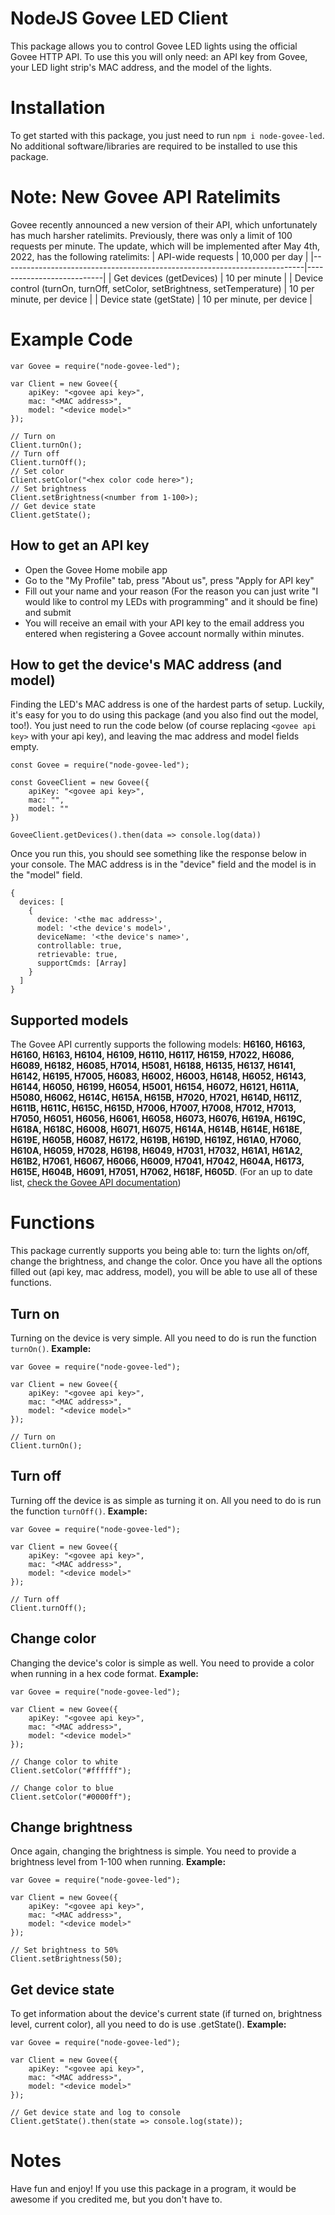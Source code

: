 # NodeJS Govee LED Client

This package allows you to control Govee LED lights using the official Govee HTTP API. To use this you will only need: an API key from Govee, your LED light strip's MAC address, and the model of the lights.

# Installation

To get started with this package, you just need to run `npm i node-govee-led`. No additional software/libraries are required to be installed to use this package.

# Note: New Govee API Ratelimits

Govee recently announced a new version of their API, which unfortunately has much harsher ratelimits. Previously, there was only a limit of 100 requests per minute. The update, which will be implemented after May 4th, 2022, has the following ratelimits:
| API-wide requests                                                         | 10,000 per day            |
|---------------------------------------------------------------------------|---------------------------|
| Get devices (getDevices)                                                  | 10 per minute             |
| Device control (turnOn, turnOff, setColor, setBrightness, setTemperature) | 10 per minute, per device |
| Device state (getState)                                                   | 10 per minute, per device |

# Example Code

    var Govee = require("node-govee-led");
	
	var Client = new Govee({
		apiKey: "<govee api key>",
		mac: "<MAC address>",
		model: "<device model>"
	});
	
	// Turn on
	Client.turnOn();
	// Turn off
	Client.turnOff();
	// Set color
	Client.setColor("<hex color code here>");
	// Set brightness
	Client.setBrightness(<number from 1-100>);
	// Get device state
	Client.getState();

## How to get an API key

-   Open the Govee Home mobile app
-   Go to the "My Profile" tab, press "About us", press "Apply for API key"
-   Fill out your name and your reason (For the reason you can just write "I would like to control my LEDs with programming" and it should be fine) and submit
-   You will receive an email with your API key to the email address you entered when registering a Govee account normally within minutes.

## How to get the device's MAC address (and model)

Finding the LED's MAC address is one of the hardest parts of setup. Luckily, it's easy for you to do using this package (and you also find out the model, too!). You just need to run the code below (of course replacing `<govee api key>` with your api key), and leaving the mac address and model fields empty.

	const Govee = require("node-govee-led");

	const GoveeClient = new Govee({
		apiKey: "<govee api key>",
		mac: "",
		model: ""
	})

	GoveeClient.getDevices().then(data => console.log(data))

Once you run this, you should see something like the response below in your console. The MAC address is in the "device" field and the model is in the "model" field.

    {
	  devices: [
	    {
	      device: '<the mac address>',
	      model: '<the device's model>',
	      deviceName: '<the device's name>',
	      controllable: true,
	      retrievable: true,
	      supportCmds: [Array]
	    }
	  ]
	}


## Supported models

The Govee API currently supports the following models: **H6160, H6163, H6160, H6163, H6104, H6109, H6110, H6117, H6159, H7022, H6086, H6089, H6182, H6085, H7014, H5081, H6188, H6135, H6137, H6141, H6142, H6195, H7005, H6083, H6002, H6003, H6148, H6052, H6143, H6144, H6050, H6199, H6054, H5001, H6154, H6072, H6121, H611A, H5080, H6062, H614C, H615A, H615B, H7020, H7021, H614D, H611Z, H611B, H611C, H615C, H615D, H7006, H7007, H7008, H7012, H7013, H7050, H6051, H6056, H6061, H6058, H6073, H6076, H619A, H619C, H618A, H618C, H6008, H6071, H6075, H614A, H614B, H614E, H618E, H619E, H605B, H6087, H6172, H619B, H619D, H619Z, H61A0, H7060, H610A, H6059, H7028, H6198, H6049, H7031, H7032, H61A1, H61A2, H61B2, H7061, H6067, H6066, H6009, H7041, H7042, H604A, H6173, H615E, H604B, H6091, H7051, H7062, H618F, H605D**. (For an up to date list, [check the Govee API documentation](https://govee-public.s3.amazonaws.com/developer-docs/GoveeDeveloperAPIReference.pdf))


# Functions

This package currently supports you being able to: turn the lights on/off, change the brightness, and change the color. Once you have all the options filled out (api key, mac address, model), you will be able to use all of these functions.

## Turn on

Turning on the device is very simple. All you need to do is run the function `turnOn()`.
**Example:**

    var Govee = require("node-govee-led");
	
	var Client = new Govee({
		apiKey: "<govee api key>",
		mac: "<MAC address>",
		model: "<device model>"
	});
	
	// Turn on
	Client.turnOn();


## Turn off
Turning off the device is as simple as turning it on. All you need to do is run the function `turnOff()`.
**Example:**

    var Govee = require("node-govee-led");
	
	var Client = new Govee({
		apiKey: "<govee api key>",
		mac: "<MAC address>",
		model: "<device model>"
	});
	
	// Turn off
	Client.turnOff();


## Change color


Changing the device's color is simple as well. You need to provide a color when running in a hex code format.
**Example:**

    var Govee = require("node-govee-led");
	
	var Client = new Govee({
		apiKey: "<govee api key>",
		mac: "<MAC address>",
		model: "<device model>"
	});
	
	// Change color to white
	Client.setColor("#ffffff");
	
	// Change color to blue
	Client.setColor("#0000ff");


## Change brightness

Once again, changing the brightness is simple. You need to provide a brightness level from 1-100 when running.
**Example:**

    var Govee = require("node-govee-led");
	
	var Client = new Govee({
		apiKey: "<govee api key>",
		mac: "<MAC address>",
		model: "<device model>"
	});
	
	// Set brightness to 50%
	Client.setBrightness(50);
	

## Get device state

To get information about the device's current state (if turned on, brightness level, current color), all you need to do is use .getState().
**Example:**

    var Govee = require("node-govee-led");
	
	var Client = new Govee({
		apiKey: "<govee api key>",
		mac: "<MAC address>",
		model: "<device model>"
	});
	
	// Get device state and log to console
	Client.getState().then(state => console.log(state));
	

# Notes
Have fun and enjoy! If you use this package in a program, it would be awesome if you credited me, but you don't have to.
